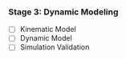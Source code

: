 ### Stage 3: Dynamic Modeling
- [ ] Kinematic Model
- [ ] Dynamic Model
- [ ] Simulation Validation
